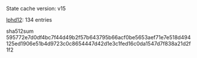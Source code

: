 State cache version: v15

[lphd12](https://www.github.com/lphd12): 134 entries

sha512sum
595772e7d0df4bc7f44d49b2f57b643795b66acf0be5653aef71e7e518d494125ed1906e51b4d9723c0c8654447d42d1e3c1fed16c0da1547d7f838a21d2f1f2
